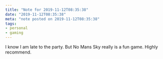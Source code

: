 ```yaml
---
title: "Note for 2019-11-12T08:35:38"
date: "2019-11-12T08:35:38"
meta: "note posted on 2019-11-12T08:35:38"
tags:
- personal
- gaming
---
```

I know I am late to the party. But No Mans Sky really is a fun game. Highly recommend.
